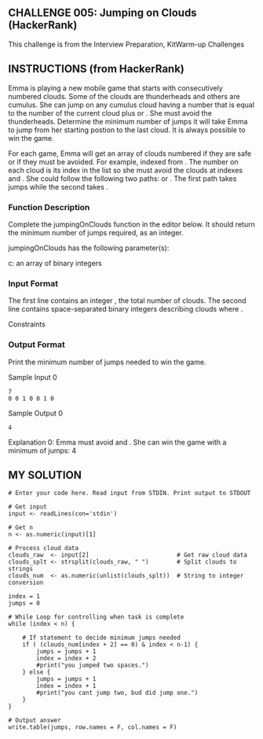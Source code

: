 ## CHALLENGE 005: Jumping on Clouds (HackerRank) 

This challenge is from the Interview Preparation, KitWarm-up Challenges

## INSTRUCTIONS (from HackerRank)
Emma is playing a new mobile game that starts with consecutively numbered clouds. Some of the clouds are thunderheads and others are cumulus. She can jump on any cumulus cloud having a number that is equal to the number of the current cloud plus  or . She must avoid the thunderheads. Determine the minimum number of jumps it will take Emma to jump from her starting postion to the last cloud. It is always possible to win the game.

For each game, Emma will get an array of clouds numbered  if they are safe or if they must be avoided. For example,  indexed from . The number on each cloud is its index in the list so she must avoid the clouds at indexes  and . She could follow the following two paths:  or . The first path takes  jumps while the second takes .

### Function Description

Complete the jumpingOnClouds function in the editor below. It should return the minimum number of jumps required, as an integer.

jumpingOnClouds has the following parameter(s):

c: an array of binary integers

### Input Format

The first line contains an integer , the total number of clouds. The second line contains  space-separated binary integers describing clouds  where .

Constraints

### Output Format

Print the minimum number of jumps needed to win the game.

Sample Input 0

    7
    0 0 1 0 0 1 0

Sample Output 0

    4

Explanation 0: 
Emma must avoid  and . She can win the game with a minimum of jumps: 4


## MY SOLUTION

    # Enter your code here. Read input from STDIN. Print output to STDOUT

    # Get input
    input <- readLines(con='stdin')

    # Get n
    n <- as.numeric(input)[1]

    # Process cloud data
    clouds_raw  <- input[2]                         # Get raw cloud data
    clouds_splt <- strsplit(clouds_raw, " ")        # Split clouds to strings
    clouds_num  <- as.numeric(unlist(clouds_splt))  # String to integer conversion

    index = 1
    jumps = 0

    # While Loop for controlling when task is complete
    while (index < n) {

        # If statement to decide minimum jumps needed
        if ( (clouds_num[index + 2] == 0) & index < n-1) {
            jumps = jumps + 1
            index = index + 2
            #print("you jumped two spaces.")
        } else {
            jumps = jumps + 1
            index = index + 1
            #print("you cant jump two, bud did jump one.")
        }
    }

    # Output answer
    write.table(jumps, row.names = F, col.names = F)



